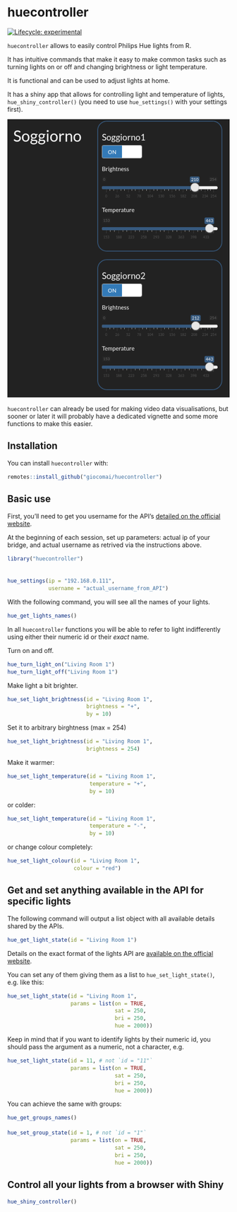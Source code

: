 
<!-- README.md is generated from README.Rmd. Please edit that file -->

# huecontroller

<!-- badges: start -->

[![Lifecycle:
experimental](https://img.shields.io/badge/lifecycle-experimental-orange.svg)](https://www.tidyverse.org/lifecycle/#experimental)

<!-- badges: end -->

`huecontroller` allows to easily control Philips Hue lights from R.

It has intuitive commands that make it easy to make common tasks such as
turning lights on or off and changing brightness or light temperature.

It is functional and can be used to adjust lights at home.

It has a shiny app that allows for controlling light and temperature of
lights, `hue_shiny_controller()` (you need to use `hue_settings()` with
your settings first).

<img src="man/figures/README-shiny_screenshot.png">

`huecontroller` can already be used for making video data
visualisations, but sooner or later it will probably have a dedicated
vignette and some more functions to make this easier.

## Installation

You can install `huecontroller` with:

``` r
remotes::install_github("giocomai/huecontroller")
```

## Basic use

First, you’ll need to get you username for the API’s [detailed on the
official
website](https://developers.meethue.com/develop/get-started-2/).

At the beginning of each session, set up parameters: actual ip of your
bridge, and actual username as retrived via the instructions above.

``` r
library("huecontroller")


hue_settings(ip = "192.168.0.111",
             username = "actual_username_from_API")
```

With the following command, you will see all the names of your lights.

``` r
hue_get_lights_names()
```

In all `huecontroller` functions you will be able to refer to light
indifferently using either their numeric id or their *exact* name.

Turn on and off.

``` r
hue_turn_light_on("Living Room 1")
hue_turn_light_off("Living Room 1")
```

Make light a bit brighter.

``` r
hue_set_light_brightness(id = "Living Room 1",
                         brightness = "+",
                         by = 10)
```

Set it to arbitrary birghtness (max = 254)

``` r
hue_set_light_brightness(id = "Living Room 1",
                         brightness = 254)
```

Make it warmer:

``` r
hue_set_light_temperature(id = "Living Room 1",
                          temperature = "+",
                          by = 10)
```

or colder:

``` r
hue_set_light_temperature(id = "Living Room 1",
                          temperature = "-",
                          by = 10)
```

or change colour completely:

``` r
hue_set_light_colour(id = "Living Room 1",
                     colour = "red")
```

## Get and set anything available in the API for specific lights

The following command will output a list object with all available
details shared by the APIs.

``` r
hue_get_light_state(id = "Living Room 1")
```

Details on the exact format of the lights API are [available on the
official website](https://developers.meethue.com/develop/hue-api/).

You can set any of them giving them as a list to
`hue_set_light_state()`, e.g. like this:

``` r
hue_set_light_state(id = "Living Room 1",
                    params = list(on = TRUE,
                                  sat = 250, 
                                  bri = 250, 
                                  hue = 2000))
```

Keep in mind that if you want to identify lights by their numeric id,
you should pass the argument as a numeric, not a character, e.g.

``` r
hue_set_light_state(id = 11, # not `id = "11"`
                    params = list(on = TRUE,
                                  sat = 250, 
                                  bri = 250, 
                                  hue = 2000))
```

You can achieve the same with groups:

``` r
hue_get_groups_names()

hue_set_group_state(id = 1, # not `id = "1"`
                    params = list(on = TRUE,
                                  sat = 250, 
                                  bri = 250, 
                                  hue = 2000))
```

## Control all your lights from a browser with Shiny

``` r
hue_shiny_controller()
```

